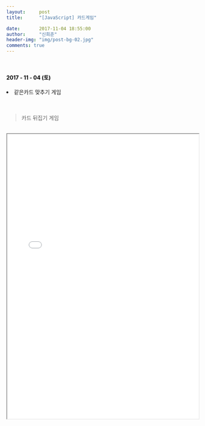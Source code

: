 ```yaml
---
layout:     post
title:      "[JavaScript] 카드게임"

date:       2017-11-04 18:55:00
author:     "신희준"
header-img: "img/post-bg-02.jpg"
comments: true
---
```


<meta name="description" content="카드 뒤집기 게임, javascript, javascript 객체, javascript프로토타입, javascript생성자,javascript함수,javascript생성자함수
">
<br>
<H4 style ="font-weight:bold; color:black;"> </H4>

<H4 style ="font-weight:bold; color : black">2017 - 11 - 04 (토)</H4>
<li>같은카드 맞추기 게임</li>

<br>
<br>

>카드 뒤집기 게임

<br>


<iframe src="/htmlpractice/card.html" style ="width : 100%; height : 750px;">
</iframe>
